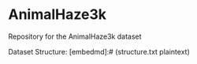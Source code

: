 # AnimalHaze3k
Repository for the AnimalHaze3k dataset

Dataset Structure:
[embedmd]:# (structure.txt plaintext)
